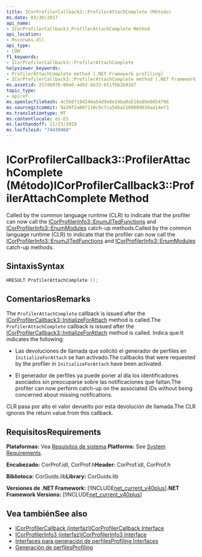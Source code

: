 ```yaml
---
title: ICorProfilerCallback3::ProfilerAttachComplete (Método)
ms.date: 03/30/2017
api_name:
- ICorProfilerCallback3.ProfilerAttachComplete Method
api_location:
- Mscorwks.dll
api_type:
- COM
f1_keywords:
- ICorProfilerCallback3::ProfilerAttachComplete
helpviewer_keywords:
- ProfilerAttachComplete method [.NET Framework profiling]
- ICorProfilerCallback3::ProfilerAttachComplete method [.NET Framework profiling]
ms.assetid: 257d6076-06e0-4d93-bb33-651fbb2b92d7
topic_type:
- apiref
ms.openlocfilehash: 4c5b8f18424ba54d9e8e14ba0a518a89e0d54796
ms.sourcegitcommit: 9a39f2a06f110c9c7ca54ba216900d038aa14ef3
ms.translationtype: MT
ms.contentlocale: es-ES
ms.lasthandoff: 11/23/2019
ms.locfileid: "74439468"
---
```

# <a name="icorprofilercallback3profilerattachcomplete-method"></a><span data-ttu-id="9d6bd-102">ICorProfilerCallback3::ProfilerAttachComplete (Método)</span><span class="sxs-lookup"><span data-stu-id="9d6bd-102">ICorProfilerCallback3::ProfilerAttachComplete Method</span></span>
<span data-ttu-id="9d6bd-103">Called by the common language runtime (CLR) to indicate that the profiler can now call the [ICorProfilerInfo3::EnumJITedFunctions](../../../../docs/framework/unmanaged-api/profiling/icorprofilerinfo3-enumjitedfunctions-method.md) and [ICorProfilerInfo3::EnumModules](../../../../docs/framework/unmanaged-api/profiling/icorprofilerinfo3-enummodules-method.md) catch-up methods.</span><span class="sxs-lookup"><span data-stu-id="9d6bd-103">Called by the common language runtime (CLR) to indicate that the profiler can now call the [ICorProfilerInfo3::EnumJITedFunctions](../../../../docs/framework/unmanaged-api/profiling/icorprofilerinfo3-enumjitedfunctions-method.md) and [ICorProfilerInfo3::EnumModules](../../../../docs/framework/unmanaged-api/profiling/icorprofilerinfo3-enummodules-method.md) catch-up methods.</span></span>  
  
## <a name="syntax"></a><span data-ttu-id="9d6bd-104">Sintaxis</span><span class="sxs-lookup"><span data-stu-id="9d6bd-104">Syntax</span></span>  
  
```cpp  
HRESULT ProfilerAttachComplete ();  
```  
  
## <a name="remarks"></a><span data-ttu-id="9d6bd-105">Comentarios</span><span class="sxs-lookup"><span data-stu-id="9d6bd-105">Remarks</span></span>  
 <span data-ttu-id="9d6bd-106">The `ProfilerAttachComplete` callback is issued after the [ICorProfilerCallback3::InitializeForAttach](../../../../docs/framework/unmanaged-api/profiling/icorprofilercallback3-initializeforattach-method.md) method is called.</span><span class="sxs-lookup"><span data-stu-id="9d6bd-106">The `ProfilerAttachComplete` callback is issued after the [ICorProfilerCallback3::InitializeForAttach](../../../../docs/framework/unmanaged-api/profiling/icorprofilercallback3-initializeforattach-method.md) method is called.</span></span> <span data-ttu-id="9d6bd-107">Indica que:</span><span class="sxs-lookup"><span data-stu-id="9d6bd-107">It indicates the following:</span></span>  
  
- <span data-ttu-id="9d6bd-108">Las devoluciones de llamada que solicitó el generador de perfiles en `InitializeForAttach` se han activado.</span><span class="sxs-lookup"><span data-stu-id="9d6bd-108">The callbacks that were requested by the profiler in `InitializeForAttach` have been activated.</span></span>  
  
- <span data-ttu-id="9d6bd-109">El generador de perfiles ya puede poner al día los identificadores asociados sin preocuparse sobre las notificaciones que faltan.</span><span class="sxs-lookup"><span data-stu-id="9d6bd-109">The profiler can now perform catch-up on the associated IDs without being concerned about missing notifications.</span></span>  
  
 <span data-ttu-id="9d6bd-110">CLR pasa por alto el valor devuelto por esta devolución de llamada.</span><span class="sxs-lookup"><span data-stu-id="9d6bd-110">The CLR ignores the return value from this callback.</span></span>  
  
## <a name="requirements"></a><span data-ttu-id="9d6bd-111">Requisitos</span><span class="sxs-lookup"><span data-stu-id="9d6bd-111">Requirements</span></span>  
 <span data-ttu-id="9d6bd-112">**Plataformas:** Vea [Requisitos de sistema](../../../../docs/framework/get-started/system-requirements.md).</span><span class="sxs-lookup"><span data-stu-id="9d6bd-112">**Platforms:** See [System Requirements](../../../../docs/framework/get-started/system-requirements.md).</span></span>  
  
 <span data-ttu-id="9d6bd-113">**Encabezado:** CorProf.idl, CorProf.h</span><span class="sxs-lookup"><span data-stu-id="9d6bd-113">**Header:** CorProf.idl, CorProf.h</span></span>  
  
 <span data-ttu-id="9d6bd-114">**Biblioteca:** CorGuids.lib</span><span class="sxs-lookup"><span data-stu-id="9d6bd-114">**Library:** CorGuids.lib</span></span>  
  
 <span data-ttu-id="9d6bd-115">**Versiones de .NET Framework:** [!INCLUDE[net_current_v40plus](../../../../includes/net-current-v40plus-md.md)]</span><span class="sxs-lookup"><span data-stu-id="9d6bd-115">**.NET Framework Versions:** [!INCLUDE[net_current_v40plus](../../../../includes/net-current-v40plus-md.md)]</span></span>  
  
## <a name="see-also"></a><span data-ttu-id="9d6bd-116">Vea también</span><span class="sxs-lookup"><span data-stu-id="9d6bd-116">See also</span></span>

- [<span data-ttu-id="9d6bd-117">ICorProfilerCallback (interfaz)</span><span class="sxs-lookup"><span data-stu-id="9d6bd-117">ICorProfilerCallback Interface</span></span>](../../../../docs/framework/unmanaged-api/profiling/icorprofilercallback-interface.md)
- [<span data-ttu-id="9d6bd-118">ICorProfilerInfo3 (interfaz)</span><span class="sxs-lookup"><span data-stu-id="9d6bd-118">ICorProfilerInfo3 Interface</span></span>](../../../../docs/framework/unmanaged-api/profiling/icorprofilerinfo3-interface.md)
- [<span data-ttu-id="9d6bd-119">Interfaces para generación de perfiles</span><span class="sxs-lookup"><span data-stu-id="9d6bd-119">Profiling Interfaces</span></span>](../../../../docs/framework/unmanaged-api/profiling/profiling-interfaces.md)
- [<span data-ttu-id="9d6bd-120">Generación de perfiles</span><span class="sxs-lookup"><span data-stu-id="9d6bd-120">Profiling</span></span>](../../../../docs/framework/unmanaged-api/profiling/index.md)
